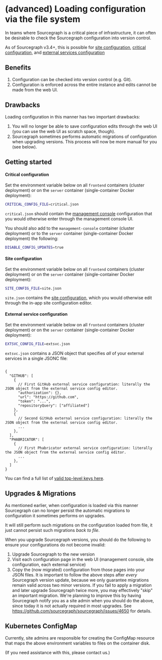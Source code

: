 # (advanced) Loading configuration via the file system

In teams where Sourcegraph is a critical piece of infrastructure, it can often be desirable to check the Sourcegraph configuration into version control.

As of Sourcegraph v3.4+, this is possible for [site configuration](site_config.md), [critical configuration](critical_config.md), and [external services configuration](../external_service/index.md)

## Benefits

1. Configuration can be checked into version control (e.g. Git).
2. Configuration is enforced across the entire instance and edits cannot be made from the web UI.

## Drawbacks

Loading configuration in this manner has two important drawbacks:

1. You will no longer be able to save configuration edits through the web UI (you can use the web UI as scratch space, though).
2. Sourcegraph sometimes performs automatic migrations of configuration when upgrading versions. This process will now be more manual for you (see below).

## Getting started

#### Critical configuration

Set the environment variable below on all `frontend` containers (cluster deployment) or on the `server` container (single-container Docker deployment):

```sh
CRITICAL_CONFIG_FILE=critical.json
```

`critical.json` should contain the [management console](../management_console.md) configuration that you would otherwise enter through the management console UI.

You should also add to the `management-console` container (cluster deployment) or to the `server` container (single-container Docker deployment) the following:

```sh
DISABLE_CONFIG_UPDATES=true
```

#### Site configuration

Set the environment variable below on all `frontend` containers (cluster deployment) or on the `server` container (single-container Docker deployment):

```sh
SITE_CONFIG_FILE=site.json
```

`site.json` contains the [site configuration](site_config.md), which you would otherwise edit through the in-app site configuration editor.

#### External service configuration

Set the environment variable below on all `frontend` containers (cluster deployment) or on the `server` container (single-container Docker deployment):

```sh
EXTSVC_CONFIG_FILE=extsvc.json
```

`extsvc.json` contains a JSON object that specifies _all_ of your external services in a single JSONC file:

```jsonc

{
  "GITHUB": [
    {
      // First GitHub external service configuration: literally the JSON object from the external service config editor.
      "authorization": {},
      "url": "https://github.com",
      "token": "...",
      "repositoryQuery": ["affiliated"]
    },
    {
      // Second GitHub external service configuration: literally the JSON object from the external service config editor.
      ...
    },
  ],
  "PHABRICATOR": [
    {
      // First Phabricator external service configuration: literally the JSON object from the external service config editor.
      ...
    },
  ]
}
```

You can find a full list of [valid top-level keys here](https://sourcegraph.com/github.com/sourcegraph/sourcegraph@b7ebb9024e3a95109fdedfb8057795b9a7c638bc/-/blob/cmd/frontend/graphqlbackend/schema.graphql#L1104-1110).

## Upgrades & Migrations

As mentioned earlier, when configuration is loaded via this manner Sourcegraph can no longer persist the automatic migrations to configuration it sometimes performs on upgrades.

It will still perform such migrations on the configuration loaded from file, it just cannot persist such migrations _back to file_.

When you upgrade Sourcegraph versions, you should do the following to ensure your configurations do not become invalid:

1. Upgrade Sourcegraph to the new version
2. Visit each configuration page in the web UI (management console, site configuration, each external service)
3. Copy the (now migrated) configuration from those pages into your JSON files.
It is important to follow the above steps after *every* Sourcegraph version update, because we only guarantee migrations remain valid across two minor versions. If you fail to apply a migration and later upgrade Sourcegraph twice more, you may effectively "skip" an important migration.
We're planning to improve this by having Sourcegraph notify you as a site admin when you should do the above, since today it is not actually required in most upgrades. See https://github.com/sourcegraph/sourcegraph/issues/4650 for details.

## Kubernetes ConfigMap

Currently, site admins are responsible for creating the ConfigMap resource that maps the above environment variables to files on the container disk.

(If you need assistance with this, please contact us.)
